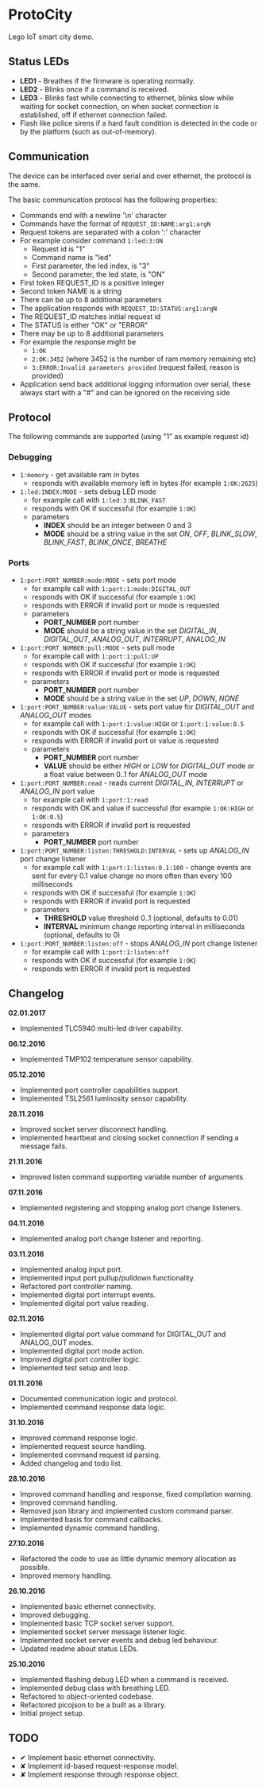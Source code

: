 # ProtoCity
Lego IoT smart city demo.

## Status LEDs
- **LED1** - Breathes if the firmware is operating normally.
- **LED2** - Blinks once if a command is received.
- **LED3** - Blinks fast while connecting to ethernet, blinks slow while waiting for socket connection, on when socket connection is established, off if ethernet connection failed.
- Flash like police sirens if a hard fault condition is detected in the code or by the platform (such as out-of-memory).

## Communication
The device can be interfaced over serial and over ethernet, the protocol is the same.

The basic communication protocol has the following properties:
- Commands end with a newline '\n' character
- Commands have the format of `REQUEST_ID:NAME:arg1:argN`
- Request tokens are separated with a colon ':' character
- For example consider command `1:led:3:ON`
  - Request id is "1"
  - Command name is "led"
  - First parameter, the led index, is "3"
  - Second parameter, the led state, is "ON"
- First token REQUEST_ID is a positive integer
- Second token NAME is a string
- There can be up to 8 additional parameters
- The application responds with `REQUEST_ID:STATUS:arg1:argN`
- The REQUEST_ID matches initial request id
- The STATUS is either "OK" or "ERROR"
- There may be up to 8 additional parameters
- For example the response might be
  - `1:OK`
  - `2:OK:3452` (where 3452 is the number of ram memory remaining etc)
  - `3:ERROR:Invalid parameters provided` (request failed, reason is provided)
- Application send back additional logging information over serial, these always start with a "#" and can be ignored on the receiving side

## Protocol
The following commands are supported (using "1" as example request id)

### Debugging
- `1:memory` - get available ram in bytes
  - responds with available memory left in bytes (for example `1:OK:2625`)
- `1:led:INDEX:MODE` - sets debug LED mode
  - for example call with `1:led:3:BLINK_FAST`
  - responds with OK if successful (for example `1:OK`)
  - parameters
    - **INDEX** should be an integer between 0 and 3
    - **MODE** should be a string value in the set *ON*, *OFF*, *BLINK_SLOW*, *BLINK_FAST*, *BLINK_ONCE*, *BREATHE*

### Ports
- `1:port:PORT_NUMBER:mode:MODE` - sets port mode
  - for example call with `1:port:1:mode:DIGITAL_OUT`
  - responds with OK if successful (for example `1:OK`)
  - responds with ERROR if invalid port or mode is requested
  - parameters
    - **PORT_NUMBER** port number
    - **MODE** should be a string value in the set *DIGITAL_IN*, *DIGITAL_OUT*, *ANALOG_OUT*, *INTERRUPT*, *ANALOG_IN*
- `1:port:PORT_NUMBER:pull:MODE` - sets pull mode
  - for example call with `1:port:1:pull:UP`
  - responds with OK if successful (for example `1:OK`)
  - responds with ERROR if invalid port or mode is requested
  - parameters
    - **PORT_NUMBER** port number
    - **MODE** should be a string value in the set *UP*, *DOWN*, *NONE*
- `1:port:PORT_NUMBER:value:VALUE` - sets port value for *DIGITAL_OUT* and *ANALOG_OUT* modes
  - for example call with `1:port:1:value:HIGH` or `1:port:1:value:0.5`
  - responds with OK if successful (for example `1:OK`)
  - responds with ERROR if invalid port or value is requested
  - parameters
    - **PORT_NUMBER** port number
    - **VALUE** should be either *HIGH* or *LOW* for *DIGITAL_OUT* mode or a float value between 0..1 for *ANALOG_OUT* mode
- `1:port:PORT_NUMBER:read` - reads current *DIGITAL_IN*, *INTERRUPT* or *ANALOG_IN* port value
  - for example call with `1:port:1:read`
  - responds with OK and value if successful (for example `1:OK:HIGH` or `1:OK:0.5`)
  - responds with ERROR if invalid port is requested
  - parameters
    - **PORT_NUMBER** port number
- `1:port:PORT_NUMBER:listen:THRESHOLD:INTERVAL` - sets up *ANALOG_IN* port change listener
  - for example call with `1:port:1:listen:0.1:100` - change events are sent for every 0.1 value change no more often than every 100 milliseconds
  - responds with OK if successful (for example `1:OK`)
  - responds with ERROR if invalid port is requested
  - parameters
    - **THRESHOLD** value threshold 0..1 (optional, defaults to 0.01)
    - **INTERVAL** minimum change reporting interval in milliseconds (optional, defaults to 0)
- `1:port:PORT_NUMBER:listen:off` - stops *ANALOG_IN* port change listener
  - for example call with `1:port:1:listen:off`
  - responds with OK if successful (for example `1:OK`)
  - responds with ERROR if invalid port is requested

## Changelog
**02.01.2017**
- Implemented TLC5940 multi-led driver capability.

**06.12.2016**
- Implemented TMP102 temperature sensor capability.

**05.12.2016**
- Implemented port controller capabilities support.
- Implemented TSL2561 luminosity sensor capability.

**28.11.2016**
- Improved socket server disconnect handling.
- Implemented heartbeat and closing socket connection if sending a message fails.

**21.11.2016**
- Improved listen command supporting variable number of arguments.

**07.11.2016**
- Implemented registering and stopping analog port change listeners.

**04.11.2016**
- Implemented analog port change listener and reporting.

**03.11.2016**
- Implemented analog input port.
- Implemented input port pullup/pulldown functionality.
- Refactored port controller naming.
- Implemented digital port interrupt events.
- Implemented digital port value reading.

**02.11.2016**
- Implemented digital port value command for DIGITAL_OUT and ANALOG_OUT modes.
- Implemented digital port mode action.
- Improved digital port controller logic.
- Implemented test setup and loop.

**01.11.2016**
- Documented communication logic and protocol.
- Implemented command response data logic.

**31.10.2016**
- Improved command response logic.
- Implemented request source handling.
- Implemented command request id parsing.
- Added changelog and todo list.

**28.10.2016**
- Improved command handling and response, fixed compilation warning.
- Improved command handling.
- Removed json library and implemented custom command parser.
- Implemented basis for command callbacks.
- Implemented dynamic command handling.

**27.10.2016**
- Refactored the code to use as little dynamic memory allocation as possible.
- Improved memory handling.

**26.10.2016**
- Implemented basic ethernet connectivity.
- Improved debugging.
- Implemented basic TCP socket server support.
- Implemented socket server message listener logic.
- Implemented socket server events and debug led behaviour.
- Updated readme about status LEDs.

**25.10.2016**
- Implemented flashing debug LED when a command is received.
- Implemented debug class with breathing LED.
- Refactored to object-oriented codebase.
- Refactored picojson to be a built as a library.
- Initial project setup.

## TODO
- ✔ Implement basic ethernet connectivity.
- ✘ Implement id-based request-response model.
- ✘ Implement response through response object.
